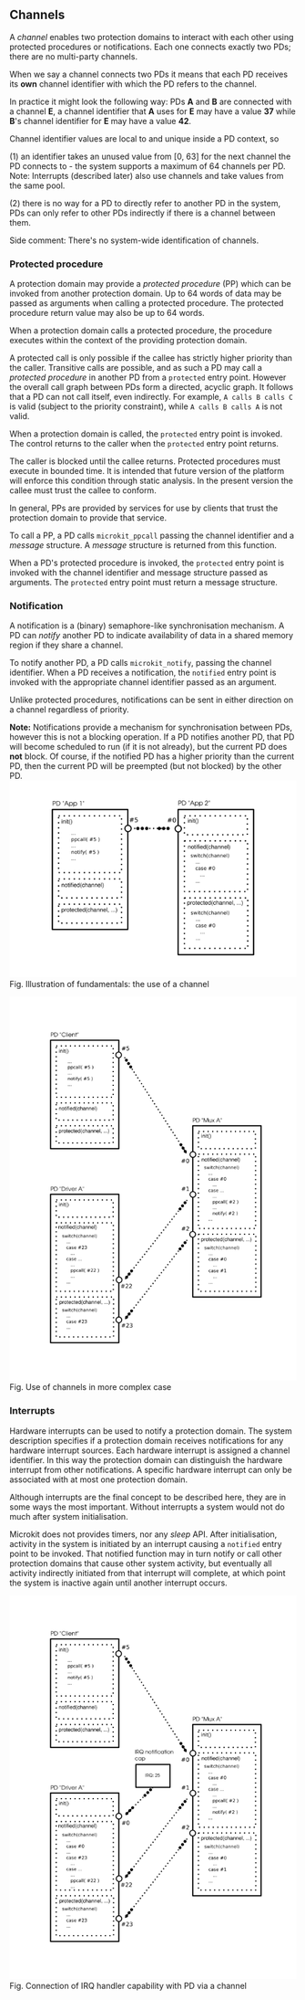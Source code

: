 ## Channels

A *channel* enables two protection domains to interact with each other using protected procedures or notifications.
Each one connects exactly two PDs; there are no multi-party channels.


When we say a channel connects two PDs it means that each PD receives its **own** channel identifier
with which the PD refers to the channel.

In practice it might look the following way: PDs **A** and **B** are connected with a channel **E**,
a channel identifier that **A** uses for **E** may have a value **37** while **B**'s channel identifier for **E** 
may have a value **42**.


Channel identifier values are local to and unique inside a PD context, so

(1) an identifier takes an unused value from [0, 63] for the next channel the PD connects to -
the system supports a maximum of 64 channels per PD.
Note: Interrupts (described later) also use channels and take values from the same pool.

(2) there is no way for a PD to directly refer to another PD in the system, PDs can only refer to other PDs indirectly
if there is a channel between them.

Side comment: There's no system-wide identification of channels.


### Protected procedure

A protection domain may provide a *protected procedure* (PP) which can be invoked from another protection domain.
Up to 64 words of data may be passed as arguments when calling a protected procedure.
The protected procedure return value may also be up to 64 words.

When a protection domain calls a protected procedure, the procedure executes within the context of the providing protection domain.

A protected call is only possible if the callee has strictly higher priority than the caller.
Transitive calls are possible, and as such a PD may call a *protected procedure* in another PD from a `protected` entry point.
However the overall call graph between PDs form a directed, acyclic graph.
It follows that a PD can not call itself, even indirectly.
For example, `A calls B calls C` is valid (subject to the priority constraint), while `A calls B calls A` is not valid.

When a protection domain is called, the `protected` entry point is invoked.
The control returns to the caller when the `protected` entry point returns.

The caller is blocked until the callee returns.
Protected procedures must execute in bounded time.
It is intended that future version of the platform will enforce this condition through static analysis.
In the present version the callee must trust the callee to conform.

In general, PPs are provided by services for use by clients that trust the protection domain to provide that service.

To call a PP, a PD calls `microkit_ppcall` passing the channel identifier and a *message* structure.
A *message* structure is returned from this function.

When a PD's protected procedure is invoked, the `protected` entry point is invoked with the channel identifier and message structure passed as arguments.
The `protected` entry point must return a message structure.

### Notification

A notification is a (binary) semaphore-like synchronisation mechanism.
A PD can *notify* another PD to indicate availability of data in a shared memory region if they share a channel.

To notify another PD, a PD calls `microkit_notify`, passing the channel identifier.
When a PD receives a notification, the `notified` entry point is invoked with the appropriate channel identifier passed as an argument.

Unlike protected procedures, notifications can be sent in either direction on a channel regardless of priority.

**Note:** Notifications provide a mechanism for synchronisation between PDs, however this is not a blocking operation.
If a PD notifies another PD, that PD will become scheduled to run (if it is not already), but the current PD does **not** block.
Of course, if the notified PD has a higher priority than the current PD, then the current PD will be preempted (but not blocked) by the other PD.
![Example1](https://github.com/malus-brandywine/malus-brandywine/blob/master/drafts/Microkit.Channels.1.png)
</br>Fig. Illustration of fundamentals: the use of a channel

![Example2](https://github.com/malus-brandywine/malus-brandywine/blob/master/drafts/Microkit.Channels.2.png)
</br>Fig. Use of channels in more complex case

### Interrupts

Hardware interrupts can be used to notify a protection domain.
The system description specifies if a protection domain receives notifications for any hardware interrupt sources.
Each hardware interrupt is assigned a channel identifier.
In this way the protection domain can distinguish the hardware interrupt from other notifications.
A specific hardware interrupt can only be associated with at most one protection domain.

Although interrupts are the final concept to be described here, they are in some ways the most important.
Without interrupts a system would not do much after system initialisation.

Microkit does not provides timers, nor any *sleep* API.
After initialisation, activity in the system is initiated by an interrupt causing a `notified` entry point to be invoked.
That notified function may in turn notify or call other protection domains that cause other system activity, but eventually all activity indirectly initiated from that interrupt will complete, at which point the system is inactive again until another interrupt occurs.

![Example2](https://github.com/malus-brandywine/malus-brandywine/blob/master/drafts/Microkit.Channels.3.png)
</br>Fig. Connection of IRQ handler capability with PD via a channel



